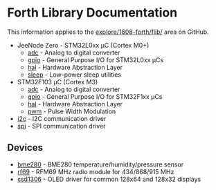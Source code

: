 # Forth Library Documentation

This information applies to the
[explore/1608-forth/flib/](https://github.com/jeelabs/embello/tree/master/explore/1608-forth/flib)
area on GitHub.

* JeeNode Zero - STM32L0xx µC (Cortex M0+)
    * [adc](adc-l0.md) - Analog to digital converter
    * [gpio](gpio-l0.md) - General Purpose I/O for STM32L0xx µCs
    * [hal](hal-l0.md) - Hardware Abstraction Layer
    * [sleep](sleep-l0.md) - Low-power sleep utilities
* STM32F103 µC (Cortex M3)
    * [adc](adc-f1.md) - Analog to digital converter
    * [gpio](gpio-f1.md) - General Purpose I/O for STM32F1xx µCs
    * [hal](hal-f1.md) - Hardware Abstraction Layer
    * [pwm](pwm-f1.md) - Pulse Width Modulation
* [i2c](i2c.md) - I2C communication driver
* [spi](spi.md) - SPI communication driver

## Devices

* [bme280](bme280.md) - BME280 temperature/humidity/pressure sensor
* [rf69](rf69.md) - RFM69 MHz radio module for 434/868/915 MHz
* [ssd1306](ssd1306.md) - OLED driver for common 128x64 and 128x32 displays
